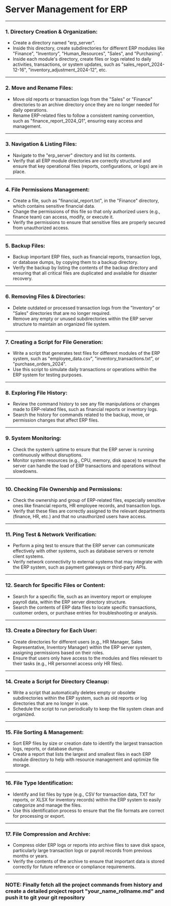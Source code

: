 # Server Management for ERP

---

### **1. Directory Creation & Organization:**
   - Create a directory named "erp_server".
   - Inside this directory, create subdirectories for different ERP modules like "Finance", "Inventory", "Human_Resources", "Sales", and "Purchasing".
   - Inside each module's directory, create files or logs related to daily activities, transactions, or system updates, such as "sales_report_2024-12-16", "inventory_adjustment_2024-12", etc.

---

### **2. Move and Rename Files:**
   - Move old reports or transaction logs from the "Sales" or "Finance" directories to an archive directory once they are no longer needed for daily operations.
   - Rename ERP-related files to follow a consistent naming convention, such as "finance_report_2024_Q1", ensuring easy access and management.

---

### **3. Navigation & Listing Files:**
   - Navigate to the "erp_server" directory and list its contents.
   - Verify that all ERP module directories are correctly structured and ensure that key operational files (reports, configurations, or logs) are in place.

---

### **4. File Permissions Management:**
   - Create a file, such as "financial_report.txt", in the "Finance" directory, which contains sensitive financial data.
   - Change the permissions of this file so that only authorized users (e.g., finance team) can access, modify, or execute it.
   - Verify the permissions to ensure that sensitive files are properly secured from unauthorized access.

---

### **5. Backup Files:**
   - Backup important ERP files, such as financial reports, transaction logs, or database dumps, by copying them to a backup directory.
   - Verify the backup by listing the contents of the backup directory and ensuring that all critical files are duplicated and available for disaster recovery.

---

### **6. Removing Files & Directories:**
   - Delete outdated or processed transaction logs from the "Inventory" or "Sales" directories that are no longer required.
   - Remove any empty or unused subdirectories within the ERP server structure to maintain an organized file system.

---

### **7. Creating a Script for File Generation:**
   - Write a script that generates test files for different modules of the ERP system, such as "employee_data.csv", "inventory_transactions.txt", or "purchase_orders_2024".
   - Use this script to simulate daily transactions or operations within the ERP system for testing purposes.

---

### **8. Exploring File History:**
   - Review the command history to see any file manipulations or changes made to ERP-related files, such as financial reports or inventory logs.
   - Search the history for commands related to the backup, move, or permission changes that affect ERP files.

---

### **9. System Monitoring:**
   - Check the system’s uptime to ensure that the ERP server is running continuously without disruptions.
   - Monitor system resources (e.g., CPU, memory, disk space) to ensure the server can handle the load of ERP transactions and operations without slowdowns.

---

### **10. Checking File Ownership and Permissions:**
   - Check the ownership and group of ERP-related files, especially sensitive ones like financial reports, HR employee records, and transaction logs.
   - Verify that these files are correctly assigned to the relevant departments (finance, HR, etc.) and that no unauthorized users have access.

---

### **11. Ping Test & Network Verification:**
   - Perform a ping test to ensure that the ERP server can communicate effectively with other systems, such as database servers or remote client systems.
   - Verify network connectivity to external systems that may integrate with the ERP system, such as payment gateways or third-party APIs.

---

### **12. Search for Specific Files or Content:**
   - Search for a specific file, such as an inventory report or employee payroll data, within the ERP server directory structure.
   - Search the contents of ERP data files to locate specific transactions, customer orders, or purchase entries for troubleshooting or analysis.

---

### **13. Create a Directory for Each User:**
   - Create directories for different users (e.g., HR Manager, Sales Representative, Inventory Manager) within the ERP server system, assigning permissions based on their roles.
   - Ensure that users only have access to the modules and files relevant to their tasks (e.g., HR personnel access only HR files).

---

### **14. Create a Script for Directory Cleanup:**
   - Write a script that automatically deletes empty or obsolete subdirectories within the ERP system, such as old reports or log directories that are no longer in use.
   - Schedule the script to run periodically to keep the file system clean and organized.

---

### **15. File Sorting & Management:**
   - Sort ERP files by size or creation date to identify the largest transaction logs, reports, or database dumps.
   - Create a report that lists the largest and smallest files in each ERP module directory to help with resource management and optimize file storage.

---

### **16. File Type Identification:**
   - Identify and list files by type (e.g., CSV for transaction data, TXT for reports, or XLSX for inventory records) within the ERP system to easily categorize and manage the files.
   - Use this identification process to ensure that the file formats are correct for processing or export.

---

### **17. File Compression and Archive:**
   - Compress older ERP logs or reports into archive files to save disk space, particularly large transaction logs or payroll records from previous months or years.
   - Verify the contents of the archive to ensure that important data is stored correctly for future reference or compliance requirements.

---

### NOTE: Finally fetch all the project commands from history and create a detailed project report "your_name_rollname.md" and push it to git your git repository